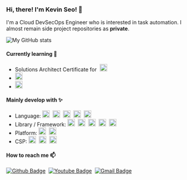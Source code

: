 ### Hi, there! I'm Kevin Seo! 👋 
I'm a Cloud DevSecOps Engineer who is interested in task automation. I almost remain side project repositories as **private**.

![My GitHub stats](https://github-readme-stats.vercel.app/api?username=devsecops-kevin&count_private=true&theme=nord&hide_border=true&show_icons=true)



#### **Currently learning** 🌱
- Solutions Architect Certificate for &nbsp;<img height='20' src='https://img.shields.io/badge/AWS-ff9900?logo=amazon-aws&logoColor=white' />
- <img height='20' src='https://img.shields.io/badge/Terraform-5835cc?logo=terraform&logoColor=white' />
- <img height='20' src='https://img.shields.io/badge/GraphQL-e10098?logo=graphql&logoColor=white' />

#### **Mainly develop with** ✨
- Language: 
  <img height='20' src='https://img.shields.io/badge/Go-00ADD8?logo=Go&logoColor=white' />&nbsp;
  <img height='20' src='https://img.shields.io/badge/Python-3776AB?logo=Python&logoColor=white' />&nbsp;
  <img height='20' src='https://img.shields.io/badge/C%23-239120?logo=C-sharp&logoColor=white' />&nbsp;
  <img height='20' src='https://img.shields.io/badge/Typescript-007acc?logo=typescript&logoColor=white' />&nbsp;
  <img height='20' src='https://img.shields.io/badge/Javascript-323330?logo=javascript&logoColor=%23f7df1e' />&nbsp;
- Library / Framework: 
  <img height='20' src='https://img.shields.io/badge/Django-092e20?logo=django&logoColor=white' />&nbsp;
  <img height='20' src='https://img.shields.io/badge/.NET-5c2d91?logo=.net&logoColor=white' />&nbsp;
  <img height='20' src='https://img.shields.io/badge/React-20232a?logo=react&logoColor=%2361DAFB' />&nbsp;
  <img height='20' src='https://img.shields.io/badge/Flutter-02569b?logo=flutter&logoColor=white' />&nbsp;
  <img height='20' src='https://img.shields.io/badge/Serverless-e5544f?logo=serverless&logoColor=white' />&nbsp;
- Platform: 
  <img height='20' src='https://img.shields.io/badge/Docker-0db7ed?logo=docker&logoColor=%2361DAFB' />&nbsp;
  <img height='20' src='https://img.shields.io/badge/K8S-326ce5?logo=kubernetes&logoColor=white' />&nbsp;
- CSP: 
  <img height='20' src='https://img.shields.io/badge/AWS-ff9900?logo=amazon-aws&logoColor=white' />&nbsp;
  <img height='20' src='https://img.shields.io/badge/GCP-4285f4?logo=google-cloud&logoColor=white' />&nbsp;
  <img height='20' src='https://img.shields.io/badge/OCI-f80000?logo=oracle&logoColor=white' />&nbsp;

#### **How to reach me** 📫
[![Github Badge](https://img.shields.io/badge/Github-black?logo=github&link=https://github.com/di3n5749/di3n5749/issues)](https://github.com/di3n5749/di3n5749/issues)&nbsp;
[![Youtube Badge](https://img.shields.io/badge/Youtube-ff0000?logo=youtube&link=https://www.youtube.com/channel/UCW0XH4l4G8s77ERi7vQiwdA?view_as=subscriber&sub_confirmation=1)](https://www.youtube.com/channel/UCW0XH4l4G8s77ERi7vQiwdA?view_as=subscriber&sub_confirmation=1)&nbsp;
[![Gmail Badge](https://img.shields.io/badge/Gmail-d14836?logo=Gmail&logoColor=white&link=mailto:devsecops.kevin@gmail.com)](mailto:devsecops.kevin@gmail.com)
